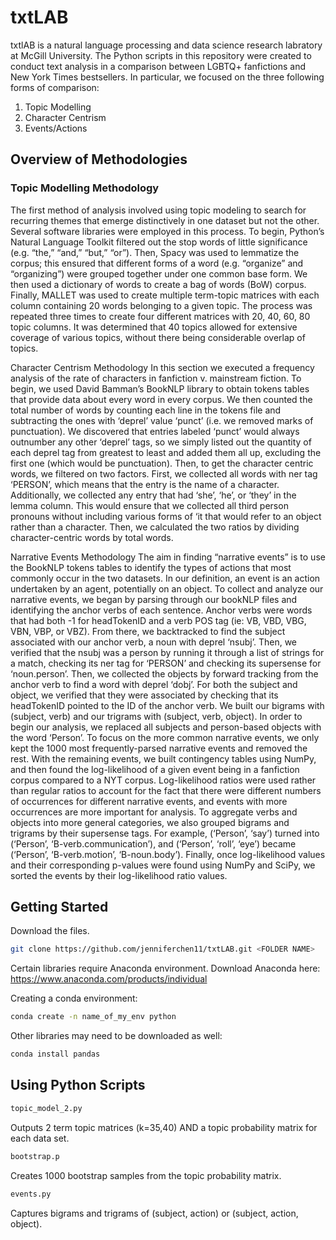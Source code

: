 # txtLAB
txtlAB is a natural language processing and data science research labratory at McGill University. The Python scripts in this repository were created to conduct text analysis in a comparison between LGBTQ+ fanfictions and New York Times bestsellers. In particular, we focused on the three following forms of comparison:
1. Topic Modelling
2. Character Centrism
3. Events/Actions

## Overview of Methodologies
### Topic Modelling Methodology
The first method of analysis involved using topic modeling to search for recurring themes that emerge distinctively in one dataset but not the other. Several software libraries were employed in this process. To begin, Python’s Natural Language Toolkit filtered out the stop words of little significance (e.g. “the,” “and,” “but,” “or”). Then, Spacy was used to lemmatize the corpus; this ensured that different forms of a word (e.g. “organize” and “organizing”) were grouped together under one common base form. We then used a dictionary of words to create a bag of words (BoW) corpus. Finally, MALLET was used to create multiple term-topic matrices with each column containing 20 words belonging to a given topic. The process was repeated three times to create four different matrices with 20, 40, 60, 80 topic columns. It was determined that 40 topics allowed for extensive coverage of various topics, without there being considerable overlap of topics.

Character Centrism Methodology
In this section we executed a frequency analysis of the rate of characters in fanfiction v. mainstream fiction. To begin, we used David Bamman’s  BookNLP library to obtain tokens tables that provide data about every word in every corpus. We then counted the total number of words by counting each line in the tokens file and subtracting the ones with ‘deprel’ value ‘punct’ (i.e. we removed marks of punctuation). We discovered that entries labeled ‘punct’ would always outnumber any other ‘deprel’ tags, so we simply listed out the quantity of each deprel tag from greatest to least and added them all up, excluding the first one (which would be punctuation). Then, to get the character centric words, we filtered on two factors. First, we collected all words with ner tag ‘PERSON’, which means that the entry is the name of a character. Additionally, we collected any entry that had ‘she’, ‘he’, or ‘they’ in the lemma column. This would ensure that we collected all third person pronouns without including various forms of ‘it that would refer to an object rather than a character. Then, we calculated the two ratios by dividing character-centric words by total words.

Narrative Events Methodology
The aim in finding “narrative events” is to use the BookNLP tokens tables to identify the types of actions that most commonly occur in the two datasets. In our definition, an event is an action undertaken by an agent, potentially on an object. To collect and analyze our narrative events, we began by parsing through our bookNLP files and identifying the anchor verbs of each sentence. Anchor verbs were words that had both -1 for headTokenID and a verb POS tag (ie: VB, VBD, VBG, VBN, VBP, or VBZ). From there, we backtracked to find the subject associated with our anchor verb, a noun with deprel ‘nsubj’. Then, we verified that the nsubj was a person by running it through a list of strings for a match, checking its ner tag for ‘PERSON’ and checking its supersense for ‘noun.person’. Then, we collected the objects by forward tracking from the anchor verb to find a word with deprel ‘dobj’. For both the subject and object, we verified that they were associated by checking that its headTokenID pointed to the ID of the anchor verb. We built our bigrams with (subject, verb) and our trigrams with (subject, verb, object). 
In order to begin our analysis, we replaced all subjects and person-based objects with the word ‘Person’. To focus on the more common narrative events, we only kept the 1000 most frequently-parsed narrative events and removed the rest. With the remaining events, we built contingency tables using NumPy, and then found the log-likelihood of a given event being in a fanfiction corpus compared to a NYT corpus. Log-likelihood ratios were used rather than regular ratios to account for the fact that there were different numbers of occurrences for different narrative events, and events with more occurrences are more important for analysis. To aggregate verbs and objects into more general categories, we also grouped bigrams and trigrams by their supersense tags. For example, (‘Person’, ‘say’) turned into (‘Person’, ‘B-verb.communication’), and (‘Person’, ‘roll’, ‘eye’) became (‘Person’, ‘B-verb.motion’, ‘B-noun.body’). Finally, once log-likelihood values and their corresponding p-values were found using NumPy and SciPy, we sorted the events by their log-likelihood ratio values. 

## Getting Started

Download the files.

```bash
git clone https://github.com/jenniferchen11/txtLAB.git <FOLDER NAME>
```
Certain libraries require Anaconda environment.
Download Anaconda here: https://www.anaconda.com/products/individual

Creating a conda environment:

```bash
conda create -n name_of_my_env python
```
Other libraries may need to be downloaded as well:

```bash
conda install pandas
```

## Using Python Scripts

```bash
topic_model_2.py
```
Outputs 2 term topic matrices (k=35,40) AND a topic probability matrix for each data set.

```bash
bootstrap.p
```
Creates 1000 bootstrap samples from the topic probability matrix.

```bash
events.py
```
Captures bigrams and trigrams of (subject, action) or (subject, action, object).


